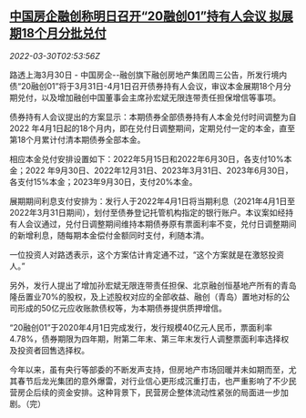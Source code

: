 <!--1648609263000-->
[中国房企融创称明日召开“20融创01”持有人会议 拟展期18个月分批兑付](https://cn.reuters.com/article/sunac-0330-wedn-holders-meeting-schedule-idCNKCS2LR07D)
------

<div><i>2022-03-30T02:53:56Z</i></div><p>路透上海3月30日 - 中国房企--融创旗下融创房地产集团周三公告，所发行境内债“20融创01”将于3月31日-4月1日召开债券持有人会议，审议本金展期18个月分期兑付，以及增加融创中国董事会主席孙宏斌无限连带责任担保增信等事项。</p><p>债券持有人会议提出的方案显示：本期债券全部债券持有人本金兑付时间调整为自2022 年4月1日起的18个月内，即在兑付日调整期间，定期兑付一定的本金，直至第18个月累计付清本期债券全部本金。</p><p>相应本金兑付安排设置如下：2022年5月15日和2022年6月30日，各支付10%本金；2022 年9月30日、2022年12月31日、2023年3月31日、2023年6月30日，各支付15%本金；2023年9月30日，支付20%本金。</p><p>展期期间利息支付安排为：发行人于2022年4月1日将当期利息（2021年4月1日至2022年3月31日期间），划付至债券登记托管机构指定的银行账户。本议案如经持有人会议通过，兑付日调整期间维持本期债券原有票面利率不变，兑付日调整期间的新增利息，随每期本金偿付金额同时支付，利随本清。</p><p>一位投资人对路透表示，这个方案估计肯定通不过，“这个方案就是在激怒投资人。”</p><p>另外，发行人提出了增加孙宏斌无限连带责任担保、北京融创恒基地产所有的青岛隆岳置业70%的股权，及上述股权对应的全部收益、融创（青岛）置地对标的公司形成的50亿元应收账款债权等，为本期债券提供质押增信。</p><p>“20融创01”于2020年4月1日完成发行，发行规模40亿元人民币，票面利率4.78%，债券期限为四年期，附第二年末、第三年末发行人调整票面利率选择权及投资者回售选择权。</p><p>今年以来，虽有央行等部委的不断发声支持，但房地产市场回暖并未如期而至，尤其春节后龙光集团的意外爆雷，对行业信心更形成沉重打击，也严重影响了不少民营房企后续的资金安排。这种背景下，民营房企整体流动性紧张的局面进一步加剧。（完） </p>
